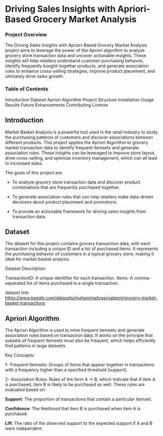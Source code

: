 # Driving Sales Insights with Apriori-Based Grocery Market Analysis

### Project Overview
The Driving Sales Insights with Apriori-Based Grocery Market Analysis project aims to leverage the power of the Apriori algorithm to analyze grocery store transaction data and uncover actionable insights. These insights will help retailers understand customer purchasing behavior, identify frequently bought-together products, and generate association rules to enhance cross-selling strategies, improve product placement, and ultimately drive sales growth.

### Table of Contents
Introduction
Dataset
Apriori Algorithm
Project Structure
Installation
Usage
Results
Future Enhancements
Contributing
License

## Introduction
Market Basket Analysis is a powerful tool used in the retail industry to study the purchasing patterns of customers and discover associations between different products. This project applies the Apriori Algorithm to grocery market transaction data to identify frequent itemsets and generate association rules. These insights can be leveraged to improve store layout, drive cross-selling, and optimize inventory management, which can all lead to increased sales.

The goals of this project are:
- To analyze grocery store transaction data and discover product combinations that are frequently purchased together.
  
- To generate association rules that can help retailers make data-driven decisions about product placement and promotions.
  
- To provide an actionable framework for driving sales insights from transaction data.

## Dataset
The dataset for this project contains grocery transaction data, with each transaction including a unique ID and a list of purchased items. It represents the purchasing behavior of customers in a typical grocery store, making it ideal for market basket analysis.

Dataset Description:

TransactionID: 
A unique identifier for each transaction.
Items: 
A comma-separated list of items purchased in a single transaction.

dataset link: https://www.kaggle.com/datasets/muhammadyasirsaleem/grocery-market-basket-transactions

## Apriori Algorithm
The Apriori Algorithm is used to mine frequent itemsets and generate association rules based on transaction data. It works on the principle that subsets of frequent itemsets must also be frequent, which helps efficiently find patterns in large datasets.

Key Concepts:

1- Frequent Itemsets: Groups of items that appear together in transactions with a frequency higher than a specified threshold (support).

2- Association Rules: Rules of the form A → B, which indicate that if item A is purchased, item B is likely to be purchased as well. These rules are evaluated based on:

**Support**: The proportion of transactions that contain a particular itemset.

**Confidence**: The likelihood that item B is purchased when item A is purchased.

**Lift**: The ratio of the observed support to the expected support if A and B were independent.

